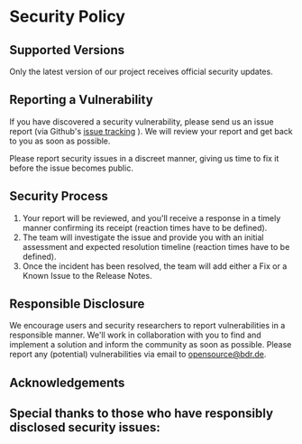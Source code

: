# Security Policy

## Supported Versions

Only the latest version of our project receives official security updates.

## Reporting a Vulnerability

If you have discovered a security vulnerability, please send us an issue report 
(via Github's 
[issue tracking](https://github.com/Bundesdruckerei-GmbH/python-project-kickstarter/issues)
). We will review your report and get back to you as soon as possible.

Please report security issues in a discreet manner, giving us time to fix it before the
issue becomes public.

## Security Process

1. Your report will be reviewed, and you'll receive a response in a timely manner
   confirming its receipt (reaction times have to be defined).
2. The team will investigate the issue and provide you with an initial assessment and
   expected resolution timeline (reaction times have to be defined).
3. Once the incident has been resolved, the team will add either a Fix or a Known Issue
   to the Release Notes.

## Responsible Disclosure

We encourage users and security researchers to report vulnerabilities in a responsible
manner. We'll work in collaboration with you to find and implement a solution and inform
the community as soon as possible. Please report any (potential) vulnerabilities via
email to [opensource@bdr.de](opensource@bdr.de).

## Acknowledgements

Special thanks to those who have responsibly disclosed security issues:
- 